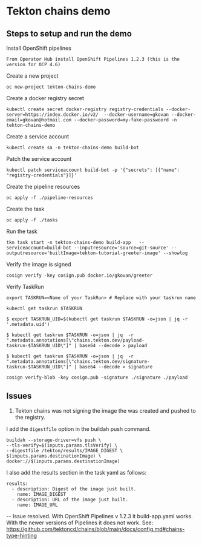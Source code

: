 
# Tekton chains demo


## Steps to setup and run the demo

Install OpenShift pipelines
```
From Operator Hub install OpenShift Pipelines 1.2.3 (this is the version for OCP 4.6)
```

Create a new project
```
oc new-project tekton-chains-demo
```

Create a docker registry secret
```
kubectl create secret docker-registry registry-credentials --docker-server=https://index.docker.io/v2/  --docker-username=gkovan --docker-email=gkovan@hotmail.com --docker-password=my-fake-passwoord -n tekton-chains-demo
```

Create a service account
```
kubectl create sa -n tekton-chains-demo build-bot
```

Patch the service account
```
kubectl patch serviceaccount build-bot -p '{"secrets": [{"name": "registry-credentials"}]}'
```

Create the pipeline resources
```
oc apply -f ./pipeline-resources
```

Create the task
```
oc apply -f ./tasks
```

Run the task
```
tkn task start -n tekton-chains-demo build-app   --serviceaccount=build-bot --inputresource='source=git-source' --outputresource='builtImage=tekton-tutorial-greeter-image' --showlog
```

Verify the image is signed
```
cosign verify -key cosign.pub docker.io/gkovan/greeter
```

Verify TaskRun
```
export TASKRUN=<Name of your TaskRun> # Replace with your taskrun name
```

```
kubectl get taskrun $TASKRUN
```

```
$ export TASKRUN_UID=$(kubectl get taskrun $TASKRUN -o=json | jq -r '.metadata.uid')

$ kubectl get taskrun $TASKRUN -o=json | jq  -r ".metadata.annotations[\"chains.tekton.dev/payload-taskrun-$TASKRUN_UID\"]" | base64 --decode > payload

$ kubectl get taskrun $TASKRUN -o=json | jq  -r ".metadata.annotations[\"chains.tekton.dev/signature-taskrun-$TASKRUN_UID\"]" | base64 --decode > signature
```
```
cosign verify-blob -key cosign.pub -signature ./signature ./payload
```



## Issues

1. Tekton chains was not signing the image the was created and pushed to the registry.

I add the `digestfile` option in the buildah push command.
```
buildah --storage-driver=vfs push \
--tls-verify=$(inputs.params.tlsVerify) \
--digestfile /tekton/results/IMAGE_DIGEST \
$(inputs.params.destinationImage) \
docker://$(inputs.params.destinationImage)
```

I also add the results section in the task yaml as follows:
```
results:
  - description: Digest of the image just built.
    name: IMAGE_DIGEST
  - description: URL of the image just built.
    name: IMAGE_URL
```

-- Issue resolved.
   With OpenShift Pipelines v 1.2.3 it build-app.yaml works.
   With the newer versions of Pipelines it does not work.
See: https://github.com/tektoncd/chains/blob/main/docs/config.md#chains-type-hinting
